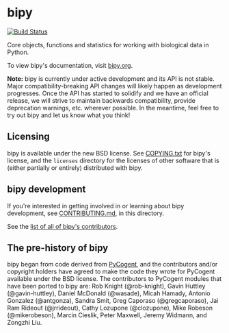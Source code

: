 bipy
====

[![Build Status](https://travis-ci.org/biocore/bipy.png?branch=master)](https://travis-ci.org/biocore/bipy)

Core objects, functions and statistics for working with biological data in
Python.

To view bipy's documentation, visit [bipy.org](http://bipy.org).

**Note:** bipy is currently under active development and its API is not stable.
Major compatibility-breaking API changes will likely happen as development
progresses. Once the API has started to solidify and we have an official
release, we will strive to maintain backwards compatibility, provide
deprecation warnings, etc. wherever possible. In the meantime, feel free to try
out bipy and let us know what you think!

Licensing
---------

bipy is available under the new BSD license. See [COPYING.txt](COPYING.txt) for
bipy's license, and the ```licenses``` directory for the licenses of other
software that is (either partially or entirely) distributed with bipy.

bipy development
----------------

If you're interested in getting involved in or learning about bipy development, see [CONTRIBUTING.md](CONTRIBUTING.md), in this directory.

See the [list of all of bipy's contributors](https://github.com/biocore/bipy/graphs/contributors).

The pre-history of bipy
-----------------------

bipy began from code derived from [PyCogent](http://www.pycogent.org), and the contributors and/or copyright holders have agreed to make the code they wrote for PyCogent available under the BSD license. The contributors to PyCogent modules that have been ported to bipy are: Rob Knight (@rob-knight), Gavin Huttley (@gavin-huttley), Daniel McDonald (@wasade), Micah Hamady, Antonio Gonzalez (@antgonza), Sandra Smit, Greg Caporaso (@gregcaporaso), Jai Ram Rideout (@jrrideout), Cathy Lozupone (@clozupone), Mike Robeson (@mikerobeson), Marcin Cieslik, Peter Maxwell, Jeremy Widmann, and Zongzhi Liu.

